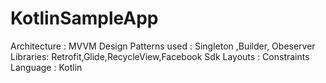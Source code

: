 # KotlinSampleApp
Architecture : MVVM 
Design Patterns used : Singleton ,Builder, Obeserver 
Libraries: Retrofit,Glide,RecycleView,Facebook Sdk 
Layouts : Constraints 
Language : Kotlin